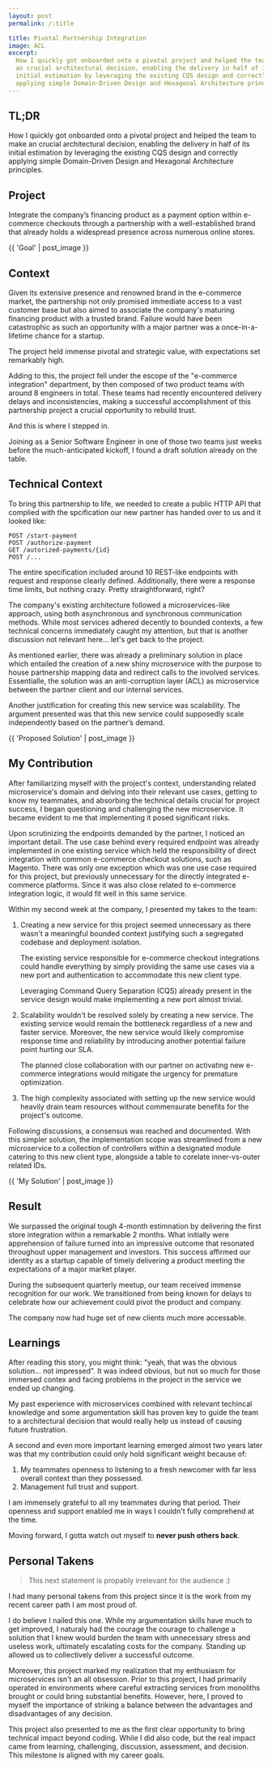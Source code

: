 ```yaml
---
layout: post
permalink: /:title

title: Pivotal Partnership Integration
image: ACL
excerpt:
  How I quickly got onboarded onto a pivotal project and helped the team to make
  an crucial architectural decision, enabling the delivery in half of its
  initial estimation by leveraging the existing CQS design and correctly
  applying simple Domain-Driven Design and Hexagonal Architecture principles.
---
```


## TL;DR

How I quickly got onboarded onto a pivotal project and helped the team to make
an crucial architectural decision, enabling the delivery in half of its initial
estimation by leveraging the existing CQS design and correctly applying simple
Domain-Driven Design and Hexagonal Architecture principles.

## Project

Integrate the company’s financing product as a payment option within e-commerce
checkouts through a partnership with a well-established brand that already holds
a widespread presence across numerous online stores.

{{ 'Goal' | post_image }}

## Context

Given its extensive presence and renowned brand in the e-commerce market, the
partnership not only promised immediate access to a vast customer base but also
aimed to associate the company's maturing financing product with a trusted
brand. Failure would have been catastrophic as such an opportunity with a major
partner was a once-in-a-lifetime chance for a startup.

The project held immense pivotal and strategic value, with expectations set
remarkably high.

Adding to this, the project fell under the escope of the "e-commerce
integration" department, by then composed of two product teams with around 8
engineers in total. These teams had recently encountered delivery delays and
inconsistencies, making a successful accomplishment of this partnership project
a crucial opportunity to rebuild trust.

And this is where I stepped in.

Joining as a Senior Software Engineer in one of those two teams just weeks
before the much-anticipated kickoff, I found a draft solution already on the
table.


## Technical Context

To bring this partnership to life, we needed to create a public HTTP API that
complied with the spcification our new partner has handed over to us and it
looked like:

```
POST /start-payment
POST /authorize-payment
GET /autorized-payments/{id}
POST /...
```

The entire specification included around 10 REST-like endpoints with request and
response clearly defined. Additionally, there were a response time limits,
but nothing crazy. Pretty straightforward, right?

The company's existing architecture followed a microservices-like approach,
using both asynchronous and synchronous communication methods. While most
services adhered decently to bounded contexts, a few technical concerns
immediately caught my attention, but that is another discussion not relevant
here... let's get back to the project.

As mentioned earlier, there was already a preliminary solution in place which
entailed the creation of a new shiny microservice with the purpose to house
partnership mapping data and redirect calls to the involved services.
Essentialle, the solution was an anti-corruption layer (ACL) as microservice
between the partner client and our internal services.

Another justification for creating this new service was scalability. The
argument presented was that this new service could supposedly scale
independently based on the partner’s demand.

{{ 'Proposed Solution' | post_image }}

## My Contribution 

After familiarizing myself with the project's context, understanding related
microservice's domain and delving into their relevant use cases, getting to know
my teammates, and absorbing the technical details crucial for project success, I
began questioning and challenging the new microservice. It became evident to me
that implementing it posed significant risks.

Upon scrutinizing the endpoints demanded by the partner, I noticed an important
detail. The use case behind every required endpoint was already implemented in
one existing service which held the responsibility of direct integration with
common e-commerce checkout solutions, such as Magento. There was only one
exception which was one use case required for this project, but previously
unnecessary for the directly integrated e-commerce platforms. Since it was also
close related to e-commerce integration logic, it would fit well in this same
service.

Within my second week at the company, I presented my takes to the team:

1. Creating a new service for this project seemed unnecessary as there wasn't a
   meaningful bounded context justifying such a segregated codebase and
   deployment isolation.

   The existing service responsible for e-commerce checkout integrations could
   handle everything by simply providing the same use cases via a new port and
   authentication to accommodate this new client type.

   Leveraging Command Query Separation (CQS) already present in the service
   design would make implementing a new port almost trivial.

2. Scalability wouldn't be resolved solely by creating a new service. The
   existing service would remain the bottleneck regardless of a new and faster
   service. Moreover, the new service would likely compromise response time and
   reliability by introducing another potential failure point hurting our SLA.

   The planned close collaboration with our partner on activating new e-commerce
   integrations would mitigate the urgency for premature optimization.

3. The high complexity associated with setting up the new service would heavily
   drain team resources without commensurate benefits for the project's outcome.

Following discussions, a consensus was reached and documented. With this simpler
solution, the implementation scope was streamlined from a new microservice to a
collection of controllers within a designated module catering to this new client
type, alongside a table to corelate inner-vs-outer related IDs.

{{ 'My Solution' | post_image }}

## Result

We surpassed the original tough 4-month estimnation by delivering the first
store integration within a remarkable 2 months. What initially were apprehension
of failure turned into an impressive outcome that resonated throughout upper
management and investors. This success affirmed our identity as a startup
capable of timely delivering a product meeting the expectations of a major
market player.

During the subsequent quarterly meetup, our team received immense recognition
for our work. We transitioned from being known for delays to celebrate how our
achievement could pivot the product and company.

The company now had huge set of new clients much more accessable.

## Learnings

After reading this story, you might think: "yeah, that was the obvious
solution... not impressed". It was indeed obvious, but not so much for those
immersed contex and facing problems in the project in the service we ended up
changing.

My past experience with microservices combined with relevant techincal knowledge
and some argumentation skill has proven key to guide the team to a architectural
decision that would really help us instead of causing future frustration.

A second and even more important learning emerged almost two years later was
that my contribution could only hold significant weight because of:

1. My teammates openness to listening to a fresh newcomer with far less overall
   context than they possessed.
2. Management full trust and support.

I am immensely grateful to all my teammates during that period. Their openness
and support enabled me in ways I couldn't fully comprehend at the time.

Moving forward, I gotta watch out myself to **never push others back**.

## Personal Takens

> This next statement is propably irrelevant for the audience :)

I had many personal takens from this project since it is the work from my recent
career path I am most proud of.

I do believe I nailed this one. While my argumentation skills have much to get
improved, I naturaly had the courage the courage to challenge a solution that I
knew would burden the team with unnecessary stress and useless work, ultimately
escalating costs for the company. Standing up allowed us to collectively deliver
a successful outcome.

Moreover, this project marked my realization that my enthusiasm for
microservices isn't an all obsession. Prior to this project, I had primarily
operated in environments where careful extracting services from monoliths
brought or could bring substantial benefits. However, here, I proved to myself
the importance of striking a balance between the advantages and disadvantages of
any decision.

This project also presented to me as the first clear opportunity to bring
technical impact beyond coding. While I did also code, but the real impact came
from learning, challenging, discussion, assessment, and decision. This milestone
is aligned with my career goals.

